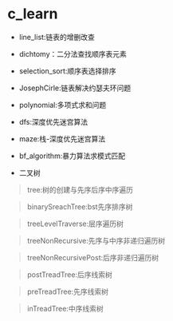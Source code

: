 # c_learn
- line_list:链表的增删改查

- dichtomy：二分法查找顺序表元素

- selection_sort:顺序表选择排序

- JosephCirle:链表解决约瑟夫环问题

- polynomial:多项式求和问题

- dfs:深度优先迷宫算法

- maze:栈-深度优先迷宫算法

- bf_algorithm:暴力算法求模式匹配

- 二叉树
>tree:树的创建与先序后序中序遍历

>binarySreachTree:bst先序排序树

>treeLevelTraverse:层序遍历树

>treeNonRecursive:先序与中序非递归遍历树

>treeNonRecursivePost:后序非递归遍历树

>postTreadTree:后序线索树

>preTreadTree:先序线索树

>inTreadTree:中序线索树
